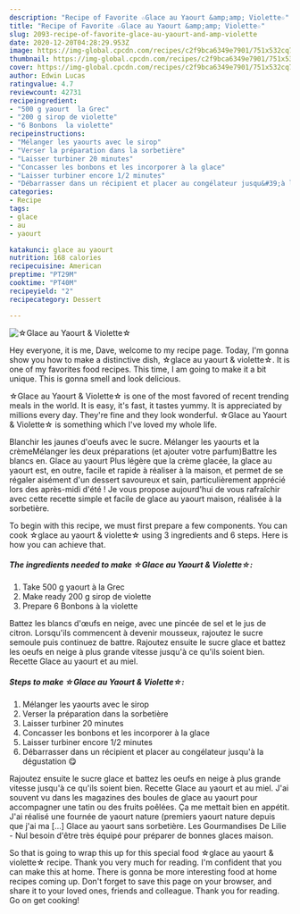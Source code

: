 ```yaml
---
description: "Recipe of Favorite ☆Glace au Yaourt &amp;amp; Violette☆"
title: "Recipe of Favorite ☆Glace au Yaourt &amp;amp; Violette☆"
slug: 2093-recipe-of-favorite-glace-au-yaourt-and-amp-violette
date: 2020-12-20T04:28:29.953Z
image: https://img-global.cpcdn.com/recipes/c2f9bca6349e7901/751x532cq70/☆glace-au-yaourt-violette☆-photo-principale-de-la-recette.jpg
thumbnail: https://img-global.cpcdn.com/recipes/c2f9bca6349e7901/751x532cq70/☆glace-au-yaourt-violette☆-photo-principale-de-la-recette.jpg
cover: https://img-global.cpcdn.com/recipes/c2f9bca6349e7901/751x532cq70/☆glace-au-yaourt-violette☆-photo-principale-de-la-recette.jpg
author: Edwin Lucas
ratingvalue: 4.7
reviewcount: 42731
recipeingredient:
- "500 g yaourt  la Grec"
- "200 g sirop de violette"
- "6 Bonbons  la violette"
recipeinstructions:
- "Mélanger les yaourts avec le sirop"
- "Verser la préparation dans la sorbetière"
- "Laisser turbiner 20 minutes"
- "Concasser les bonbons et les incorporer à la glace"
- "Laisser turbiner encore 1/2 minutes"
- "Débarrasser dans un récipient et placer au congélateur jusqu&#39;à la dégustation 😋"
categories:
- Recipe
tags:
- glace
- au
- yaourt

katakunci: glace au yaourt 
nutrition: 168 calories
recipecuisine: American
preptime: "PT29M"
cooktime: "PT40M"
recipeyield: "2"
recipecategory: Dessert

---
```



![☆Glace au Yaourt &amp; Violette☆](https://img-global.cpcdn.com/recipes/c2f9bca6349e7901/751x532cq70/☆glace-au-yaourt-violette☆-photo-principale-de-la-recette.jpg)

Hey everyone, it is me, Dave, welcome to my recipe page. Today, I'm gonna show you how to make a distinctive dish, ☆glace au yaourt &amp; violette☆. It is one of my favorites food recipes. This time, I am going to make it a bit unique. This is gonna smell and look delicious.

☆Glace au Yaourt &amp; Violette☆ is one of the most favored of recent trending meals in the world. It is easy, it's fast, it tastes yummy. It is appreciated by millions every day. They're fine and they look wonderful. ☆Glace au Yaourt &amp; Violette☆ is something which I've loved my whole life.

Blanchir les jaunes d&#39;oeufs avec le sucre. Mélanger les yaourts et la crèmeMélanger les deux préparations (et ajouter votre parfum)Battre les blancs en. Glace au yaourt Plus légère que la crème glacée, la glace au yaourt est, en outre, facile et rapide à réaliser à la maison, et permet de se régaler aisément d&#39;un dessert savoureux et sain, particulièrement apprécié lors des après-midi d&#39;été ! Je vous propose aujourd&#39;hui de vous rafraîchir avec cette recette simple et facile de glace au yaourt maison, réalisée à la sorbetière.


To begin with this recipe, we must first prepare a few components. You can cook ☆glace au yaourt &amp; violette☆ using 3 ingredients and 6 steps. Here is how you can achieve that.

<!--inarticleads1-->

##### The ingredients needed to make ☆Glace au Yaourt &amp; Violette☆:

1. Take 500 g yaourt à la Grec
1. Make ready 200 g sirop de violette
1. Prepare 6 Bonbons à la violette


Battez les blancs d&#39;œufs en neige, avec une pincée de sel et le jus de citron. Lorsqu&#39;ils commencent à devenir mousseux, rajoutez le sucre semoule puis continuez de battre. Rajoutez ensuite le sucre glace et battez les oeufs en neige à plus grande vitesse jusqu&#39;à ce qu&#39;ils soient bien. Recette Glace au yaourt et au miel. 

<!--inarticleads2-->

##### Steps to make ☆Glace au Yaourt &amp; Violette☆:

1. Mélanger les yaourts avec le sirop
1. Verser la préparation dans la sorbetière
1. Laisser turbiner 20 minutes
1. Concasser les bonbons et les incorporer à la glace
1. Laisser turbiner encore 1/2 minutes
1. Débarrasser dans un récipient et placer au congélateur jusqu&#39;à la dégustation 😋


Rajoutez ensuite le sucre glace et battez les oeufs en neige à plus grande vitesse jusqu&#39;à ce qu&#39;ils soient bien. Recette Glace au yaourt et au miel. J&#39;ai souvent vu dans les magazines des boules de glace au yaourt pour accompagner une tatin ou des fruits poêlées. Ça me mettait bien en appétit. J&#39;ai réalisé une fournée de yaourt nature (premiers yaourt nature depuis que j&#39;ai ma […] Glace au yaourt sans sorbetière. Les Gourmandises De Lilie - Nul besoin d&#39;être très équipé pour préparer de bonnes glaces maison. 

So that is going to wrap this up for this special food ☆glace au yaourt &amp; violette☆ recipe. Thank you very much for reading. I'm confident that you can make this at home. There is gonna be more interesting food at home recipes coming up. Don't forget to save this page on your browser, and share it to your loved ones, friends and colleague. Thank you for reading. Go on get cooking!
